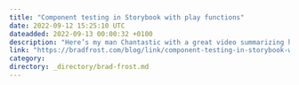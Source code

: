 ```yaml
---
title: "Component testing in Storybook with play functions"
date: 2022-09-12 15:25:10 UTC
dateadded: 2022-09-13 00:00:32 +0100
description: "Here’s my man Chantastic with a great video summarizing how to write interactive tests with Storybook. Unit testing has always been a bit of a rough spot in our workflow and seemed duplicative or off to the side of the […]"
link: "https://bradfrost.com/blog/link/component-testing-in-storybook-with-play-functions/"
category:
directory: _directory/brad-frost.md
---
```

